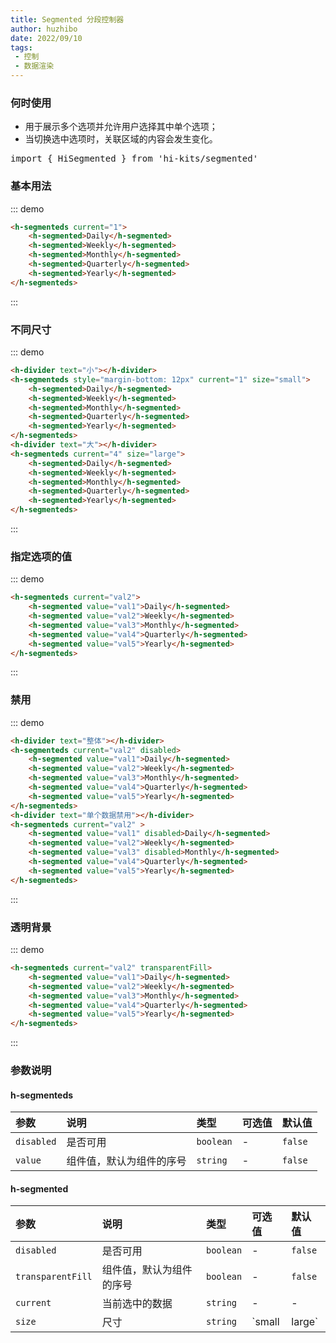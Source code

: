 ```yaml
---
title: Segmented 分段控制器
author: huzhibo
date: 2022/09/10
tags:
 - 控制
 - 数据渲染
---
```

### 何时使用
- 用于展示多个选项并允许用户选择其中单个选项；
- 当切换选中选项时，关联区域的内容会发生变化。
<pre class="language-ts">
import { HiSegmented } from 'hi-kits/segmented'
</pre>
### 基本用法

::: demo
```html
<h-segmenteds current="1">
    <h-segmented>Daily</h-segmented>
    <h-segmented>Weekly</h-segmented>
    <h-segmented>Monthly</h-segmented>
    <h-segmented>Quarterly</h-segmented>
    <h-segmented>Yearly</h-segmented>
</h-segmenteds>

```
:::

### 不同尺寸

::: demo
```html
<h-divider text="小"></h-divider>
<h-segmenteds style="margin-bottom: 12px" current="1" size="small">
    <h-segmented>Daily</h-segmented>
    <h-segmented>Weekly</h-segmented>
    <h-segmented>Monthly</h-segmented>
    <h-segmented>Quarterly</h-segmented>
    <h-segmented>Yearly</h-segmented>
</h-segmenteds>
<h-divider text="大"></h-divider>
<h-segmenteds current="4" size="large">
    <h-segmented>Daily</h-segmented>
    <h-segmented>Weekly</h-segmented>
    <h-segmented>Monthly</h-segmented>
    <h-segmented>Quarterly</h-segmented>
    <h-segmented>Yearly</h-segmented>
</h-segmenteds>

```
:::

### 指定选项的值

::: demo
```html
<h-segmenteds current="val2">
    <h-segmented value="val1">Daily</h-segmented>
    <h-segmented value="val2">Weekly</h-segmented>
    <h-segmented value="val3">Monthly</h-segmented>
    <h-segmented value="val4">Quarterly</h-segmented>
    <h-segmented value="val5">Yearly</h-segmented>
</h-segmenteds>

```
:::

### 禁用

::: demo
```html
<h-divider text="整体"></h-divider>
<h-segmenteds current="val2" disabled>
    <h-segmented value="val1">Daily</h-segmented>
    <h-segmented value="val2">Weekly</h-segmented>
    <h-segmented value="val3">Monthly</h-segmented>
    <h-segmented value="val4">Quarterly</h-segmented>
    <h-segmented value="val5">Yearly</h-segmented>
</h-segmenteds>
<h-divider text="单个数据禁用"></h-divider>
<h-segmenteds current="val2" >
    <h-segmented value="val1" disabled>Daily</h-segmented>
    <h-segmented value="val2">Weekly</h-segmented>
    <h-segmented value="val3" disabled>Monthly</h-segmented>
    <h-segmented value="val4">Quarterly</h-segmented>
    <h-segmented value="val5">Yearly</h-segmented>
</h-segmenteds>

```
:::

### 透明背景

::: demo
```html
<h-segmenteds current="val2" transparentFill>
    <h-segmented value="val1">Daily</h-segmented>
    <h-segmented value="val2">Weekly</h-segmented>
    <h-segmented value="val3">Monthly</h-segmented>
    <h-segmented value="val4">Quarterly</h-segmented>
    <h-segmented value="val5">Yearly</h-segmented>
</h-segmenteds>

```
:::
### 参数说明

#### h-segmenteds
|参数|说明|类型|可选值|默认值
|:--|:--|:--|:-----|:---
| `disabled`| 是否可用 |  `boolean` | - | `false`
| `value`| 组件值，默认为组件的序号 |  `string` | - | `false`

#### h-segmented
|参数|说明|类型|可选值|默认值
|:--|:--|:--|:-----|:---
| `disabled`| 是否可用 |  `boolean` | - | `false`
| `transparentFill`| 组件值，默认为组件的序号 |  `boolean` | - | `false`
| `current`| 当前选中的数据 |  `string` | - | -
| `size`| 尺寸 |  `string` | `small | large` | -


